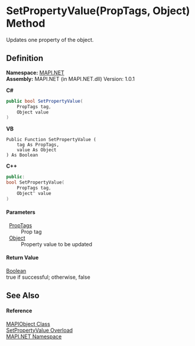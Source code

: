 # SetPropertyValue(PropTags, Object) Method


Updates one property of the object.



## Definition
**Namespace:** <a href="N_MAPI_NET.md">MAPI.NET</a>  
**Assembly:** MAPI.NET (in MAPI.NET.dll) Version: 1.0.1

**C#**
``` C#
public bool SetPropertyValue(
	PropTags tag,
	Object value
)
```
**VB**
``` VB
Public Function SetPropertyValue ( 
	tag As PropTags,
	value As Object
) As Boolean
```
**C++**
``` C++
public:
bool SetPropertyValue(
	PropTags tag, 
	Object^ value
)
```



#### Parameters
<dl><dt>  <a href="T_MAPI_NET_PropTags.md">PropTags</a></dt><dd>Prop tag</dd><dt>  <a href="https://learn.microsoft.com/dotnet/api/system.object" target="_blank" rel="noopener noreferrer">Object</a></dt><dd>Property value to be updated</dd></dl>

#### Return Value
<a href="https://learn.microsoft.com/dotnet/api/system.boolean" target="_blank" rel="noopener noreferrer">Boolean</a>  
true if successful; otherwise, false

## See Also


#### Reference
<a href="T_MAPI_NET_MAPIObject.md">MAPIObject Class</a>  
<a href="Overload_MAPI_NET_MAPIObject_SetPropertyValue.md">SetPropertyValue Overload</a>  
<a href="N_MAPI_NET.md">MAPI.NET Namespace</a>  
